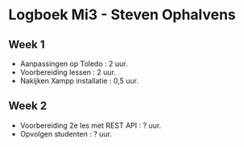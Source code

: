 # Logboek Mi3 - Steven Ophalvens
## Week 1
* Aanpassingen op Toledo : 2 uur.
* Voorbereiding lessen : 2 uur.
* Nakijken Xampp installatie : 0,5 uur.

## Week 2
* Voorbereiding 2e les met REST API : ? uur.
* Opvolgen studenten : ? uur.
